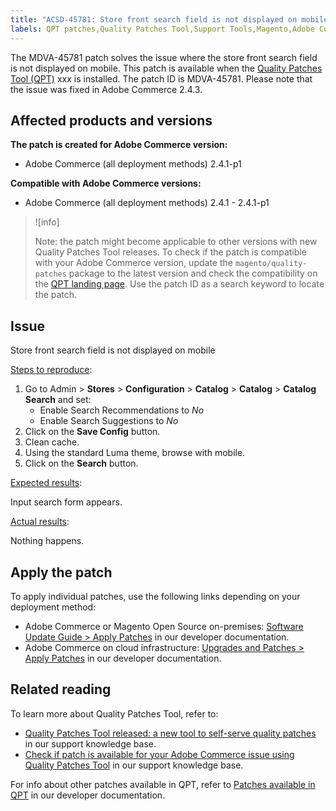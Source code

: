```yaml
---
title: "ACSD-45781: Store front search field is not displayed on mobile"
labels: QPT patches,Quality Patches Tool,Support Tools,Magento,Adobe Commerce,cloud infrastructure,on-premises,QPT 1.1.19,
---
```


The MDVA-45781 patch solves the issue where the store front search field is not displayed on mobile. This patch is available when the [Quality Patches Tool (QPT)](https://support.magento.com/hc/en-us/articles/360047139492) xxx is installed. The patch ID is MDVA-45781. Please note that the issue was fixed in Adobe Commerce 2.4.3.

## Affected products and versions

**The patch is created for Adobe Commerce version:**

* Adobe Commerce (all deployment methods) 2.4.1-p1

**Compatible with Adobe Commerce versions:**

* Adobe Commerce (all deployment methods) 2.4.1 - 2.4.1-p1

>![info]
>
>Note: the patch might become applicable to other versions with new Quality Patches Tool releases. To check if the patch is compatible with your Adobe Commerce version, update the `magento/quality-patches` package to the latest version and check the compatibility on the [QPT landing page](https://devdocs.magento.com/quality-patches/tool.html#patch-grid). Use the patch ID as a search keyword to locate the patch.

## Issue

Store front search field is not displayed on mobile

<ins>Steps to reproduce</ins>:

1. Go to Admin > **Stores** > **Configuration** > **Catalog** > **Catalog** > **Catalog Search** and set:
    * Enable Search Recommendations to *No*
    * Enable Search Suggestions to *No*
1. Click on the **Save Config** button.
1. Clean cache.
1. Using the standard Luma theme, browse with mobile.
1. Click on the **Search** button.

<ins>Expected results</ins>:

Input search form appears.

<ins>Actual results</ins>:

Nothing happens.

## Apply the patch

To apply individual patches, use the following links depending on your deployment method:

* Adobe Commerce or Magento Open Source on-premises: [Software Update Guide > Apply Patches](https://devdocs.magento.com/guides/v2.4/comp-mgr/patching/mqp.html) in our developer documentation.
* Adobe Commerce on cloud infrastructure: [Upgrades and Patches > Apply Patches](https://devdocs.magento.com/cloud/project/project-patch.html) in our developer documentation.

## Related reading

To learn more about Quality Patches Tool, refer to:

* [Quality Patches Tool released: a new tool to self-serve quality patches](https://support.magento.com/hc/en-us/articles/360047139492) in our support knowledge base.
* [Check if patch is available for your Adobe Commerce issue using Quality Patches Tool](https://support.magento.com/hc/en-us/articles/360047125252) in our support knowledge base.

For info about other patches available in QPT, refer to [Patches available in QPT](https://devdocs.magento.com/quality-patches/tool.html#patch-grid) in our developer documentation.
